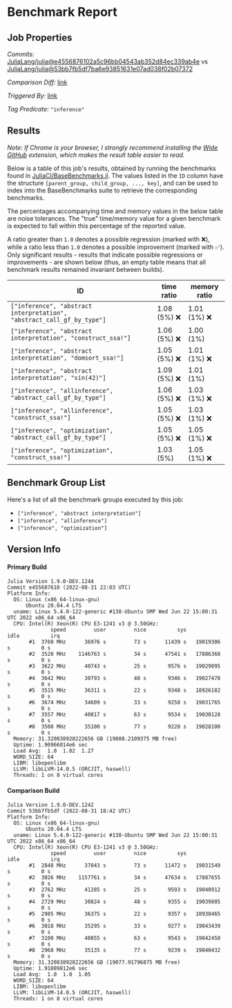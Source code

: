 # Benchmark Report

## Job Properties

*Commits:* [JuliaLang/julia@e4556876102a5c96bb04543ab352d84ec339ab4e](https://github.com/JuliaLang/julia/commit/e4556876102a5c96bb04543ab352d84ec339ab4e) vs [JuliaLang/julia@53bb7fb5df7ba6e93851631e07ad038f02b07372](https://github.com/JuliaLang/julia/commit/53bb7fb5df7ba6e93851631e07ad038f02b07372)

*Comparison Diff:* [link](https://github.com/JuliaLang/julia/compare/53bb7fb5df7ba6e93851631e07ad038f02b07372..e4556876102a5c96bb04543ab352d84ec339ab4e)

*Triggered By:* [link](https://github.com/JuliaLang/julia/pull/46526#issuecomment-1233465090)

*Tag Predicate:* `"inference"`

## Results

*Note: If Chrome is your browser, I strongly recommend installing the [Wide GitHub](https://chrome.google.com/webstore/detail/wide-github/kaalofacklcidaampbokdplbklpeldpj?hl=en)
extension, which makes the result table easier to read.*

Below is a table of this job's results, obtained by running the benchmarks found in
[JuliaCI/BaseBenchmarks.jl](https://github.com/JuliaCI/BaseBenchmarks.jl). The values
listed in the `ID` column have the structure `[parent_group, child_group, ..., key]`,
and can be used to index into the BaseBenchmarks suite to retrieve the corresponding
benchmarks.

The percentages accompanying time and memory values in the below table are noise tolerances. The "true"
time/memory value for a given benchmark is expected to fall within this percentage of the reported value.

A ratio greater than `1.0` denotes a possible regression (marked with :x:), while a ratio less
than `1.0` denotes a possible improvement (marked with :white_check_mark:). Only significant results - results
that indicate possible regressions or improvements - are shown below (thus, an empty table means that all
benchmark results remained invariant between builds).

| ID | time ratio | memory ratio |
|----|------------|--------------|
| `["inference", "abstract interpretation", "abstract_call_gf_by_type"]` | 1.08 (5%) :x: | 1.01 (1%) :x: |
| `["inference", "abstract interpretation", "construct_ssa!"]` | 1.06 (5%) :x: | 1.00 (1%)  |
| `["inference", "abstract interpretation", "domsort_ssa!"]` | 1.05 (5%) :x: | 1.01 (1%) :x: |
| `["inference", "abstract interpretation", "sin(42)"]` | 1.09 (5%) :x: | 1.01 (1%)  |
| `["inference", "allinference", "abstract_call_gf_by_type"]` | 1.06 (5%) :x: | 1.03 (1%) :x: |
| `["inference", "allinference", "construct_ssa!"]` | 1.05 (5%) :x: | 1.03 (1%) :x: |
| `["inference", "optimization", "abstract_call_gf_by_type"]` | 1.05 (5%) :x: | 1.05 (1%) :x: |
| `["inference", "optimization", "construct_ssa!"]` | 1.03 (5%)  | 1.05 (1%) :x: |

## Benchmark Group List

Here's a list of all the benchmark groups executed by this job:

- `["inference", "abstract interpretation"]`
- `["inference", "allinference"]`
- `["inference", "optimization"]`

## Version Info

#### Primary Build

```
Julia Version 1.9.0-DEV.1244
Commit e455687610 (2022-08-31 22:03 UTC)
Platform Info:
  OS: Linux (x86_64-linux-gnu)
      Ubuntu 20.04.4 LTS
  uname: Linux 5.4.0-122-generic #138-Ubuntu SMP Wed Jun 22 15:00:31 UTC 2022 x86_64 x86_64
  CPU: Intel(R) Xeon(R) CPU E3-1241 v3 @ 3.50GHz: 
              speed         user         nice          sys         idle          irq
       #1  3760 MHz      36976 s         73 s      11439 s   19019306 s          0 s
       #2  3520 MHz    1146763 s         34 s      47541 s   17886368 s          0 s
       #3  3622 MHz      40743 s         25 s       9576 s   19029095 s          0 s
       #4  3642 MHz      30793 s         48 s       9346 s   19027478 s          0 s
       #5  3515 MHz      36311 s         22 s       9348 s   18926182 s          0 s
       #6  3674 MHz      34609 s         33 s       9258 s   19031765 s          0 s
       #7  3557 MHz      40817 s         63 s       9534 s   19030128 s          0 s
       #8  3508 MHz      35100 s         77 s       9228 s   19028100 s          0 s
  Memory: 31.320838928222656 GB (19080.2109375 MB free)
  Uptime: 1.90966014e6 sec
  Load Avg:  1.0  1.02  1.27
  WORD_SIZE: 64
  LIBM: libopenlibm
  LLVM: libLLVM-14.0.5 (ORCJIT, haswell)
  Threads: 1 on 8 virtual cores

```

#### Comparison Build

```
Julia Version 1.9.0-DEV.1242
Commit 53bb7fb5df (2022-08-31 18:42 UTC)
Platform Info:
  OS: Linux (x86_64-linux-gnu)
      Ubuntu 20.04.4 LTS
  uname: Linux 5.4.0-122-generic #138-Ubuntu SMP Wed Jun 22 15:00:31 UTC 2022 x86_64 x86_64
  CPU: Intel(R) Xeon(R) CPU E3-1241 v3 @ 3.50GHz: 
              speed         user         nice          sys         idle          irq
       #1  2848 MHz      37043 s         73 s      11472 s   19031549 s          0 s
       #2  3026 MHz    1157761 s         34 s      47634 s   17887655 s          0 s
       #3  2762 MHz      41285 s         25 s       9593 s   19040912 s          0 s
       #4  2729 MHz      30824 s         48 s       9355 s   19039805 s          0 s
       #5  2985 MHz      36375 s         22 s       9357 s   18938465 s          0 s
       #6  3018 MHz      35295 s         33 s       9277 s   19043439 s          0 s
       #7  3100 MHz      40855 s         63 s       9543 s   19042458 s          0 s
       #8  2968 MHz      35135 s         77 s       9239 s   19040432 s          0 s
  Memory: 31.320838928222656 GB (19077.91796875 MB free)
  Uptime: 1.91089812e6 sec
  Load Avg:  1.0  1.0  1.05
  WORD_SIZE: 64
  LIBM: libopenlibm
  LLVM: libLLVM-14.0.5 (ORCJIT, haswell)
  Threads: 1 on 8 virtual cores

```
